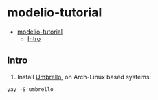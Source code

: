 # modelio-tutorial

- [modelio-tutorial](#modelio-tutorial)
  - [Intro](#intro)

## Intro

1. Install [Umbrello](https://uml.sourceforge.io/), on Arch-Linux based systems:

```shell
yay -S umbrello
```
